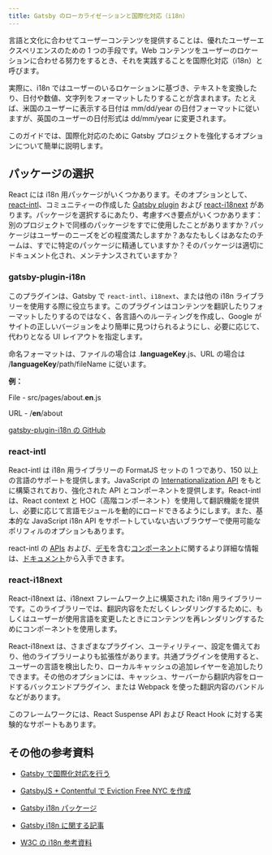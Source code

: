 ```yaml
---
title: Gatsby のローカライゼーションと国際化対応（i18n）
---
```


言語と文化に合わせてユーザーコンテンツを提供することは、優れたユーザーエクスペリエンスのための 1 つの手段です。Web コンテンツをユーザーのロケーションに合わせる努力をするとき、それを実践することを国際化対応（i18n）と呼びます。

実際に、i18n ではユーザーのいるロケーションに基づき、テキストを変換したり、日付や数値、文字列をフォーマットしたりすることが含まれます。たとえば、米国のユーザーに表示する日付は mm/dd/year の日付フォーマットに従いますが、英国のユーザーの日付形式は dd/mm/year に変更されます。

このガイドでは、国際化対応のために Gatsby プロジェクトを強化するオプションについて簡単に説明します。

## パッケージの選択

React には i18n 用パッケージがいくつかあります。そのオプションとして、[react-intl](https://github.com/yahoo/react-intl)、コミュニティーの作成した [Gatsby plugin](https://www.npmjs.com/package/gatsby-plugin-i18n) および [react-i18next](https://github.com/i18next/react-i18next/) があります。パッケージを選択するにあたり、考慮すべき要点がいくつかあります：別のプロジェクトで同様のパッケージをすでに使用したことがありますか？パッケージはユーザーのニーズをどの程度満たしますか？あなたもしくはあなたのチームは、すでに特定のパッケージに精通していますか？そのパッケージは適切にドキュメント化され、メンテナンスされていますか？

### gatsby-plugin-i18n

このプラグインは、Gatsby で `react-intl`、`i18next`、または他の i18n ライブラリーを使用する際に役立ちます。このプラグインはコンテンツを翻訳したりフォーマットしたりするのではなく、各言語へのルーティングを作成し、Google がサイトの正しいバージョンをより簡単に見つけられるようにし、必要に応じて、代わりとなる UI レイアウトを指定します。

命名フォーマットは、ファイルの場合は .**languageKey**.js、URL の場合は /**languageKey**/path/fileName に従います。

**例：**

File - src/pages/about.**en**.js

URL - /**en**/about

[gatsby-plugin-i18n の GitHub](https://github.com/angeloocana/gatsby-plugin-i18n)

### react-intl

React-intl は i18n 用ライブラリーの FormatJS セットの 1 つであり、150 以上の言語のサポートを提供します。JavaScript の [Internationalization API](https://developer.mozilla.org/en-US/docs/Web/JavaScript/Reference/Global_Objects/Intl) をもとに構築されており、強化された API とコンポーネントを提供します。React-intl は、React context と HOC（高階コンポーネント）を使用して翻訳機能を提供し、必要に応じて言語モジュールを動的にロードできるようにします。また、基本的な JavaScript i18n API をサポートしていない古いブラウザーで使用可能なポリフィルのオプションもあります。

react-intl の [APIs](https://github.com/formatjs/react-intl/blob/master/docs/API.md) および、[デモ](https://github.com/formatjs/react-intl/tree/master/examples)を含む[コンポーネント](https://github.com/formatjs/react-intl/blob/master/docs/Components.md)に関するより詳細な情報は、[ドキュメント](https://github.com/formatjs/react-intl/tree/master/docs)から入手できます。

### react-i18next

React-i18next は、i18next フレームワーク上に構築された i18n 用ライブラリーです。このライブラリーでは、翻訳内容をただしくレンダリングするために、もしくはユーザーが使用言語を変更したときにコンテンツを再レンダリングするためにコンポーネントを使用します。

React-i18next は、さまざまなプラグイン、ユーティリティー、設定を備えており、他のライブラリーよりも拡張性があります。共通プラグインを使用すると、ユーザーの言語を検出したり、ローカルキャッシュの追加レイヤーを追加したりできます。その他のオプションには、キャッシュ、サーバーから翻訳内容をロードするバックエンドプラグイン、または Webpack を使った翻訳内容のバンドルなどがあります。

このフレームワークには、React Suspense API および React Hook に対する実験的なサポートもあります。

## その他の参考資料

- [Gatsby で国際化対応を行う](https://www.gatsbyjs.org/blog/2017-10-17-building-i18n-with-gatsby/)

- [GatsbyJS + Contentful で Eviction Free NYC を作成](https://www.gatsbyjs.org/blog/2018-04-27-building-eviction-free-nyc-with-gatsbyjs-and-contentful/)

- [Gatsby i18n パッケージ](https://www.gatsbyjs.org/packages/gatsby-plugin-i18n/?=i18)

- [Gatsby i18n に関する記事](https://www.gatsbyjs.org/blog/tags/i-18-n/)
- [W3C の i18n 参考資料](http://w3c.github.io/i18n-drafts/getting-started/contentdev.en#reference)
